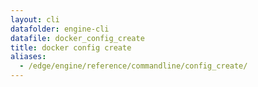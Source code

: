 ```yaml
---
layout: cli
datafolder: engine-cli
datafile: docker_config_create
title: docker config create
aliases:
  - /edge/engine/reference/commandline/config_create/
---
```

<!--
This page is automatically generated from Docker's source code. If you want to
suggest a change to the text that appears here, open a ticket or pull request
in the source repository on GitHub:

https://github.com/docker/cli
-->

